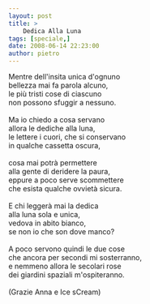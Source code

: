```yaml
---
layout: post
title: >
    Dedica Alla Luna
tags: [speciale,]
date: 2008-06-14 22:23:00
author: pietro
---
```

Mentre dell'insita unica d'ognuno<br/>bellezza mai fa parola alcuno,<br/>le più tristi cose di ciascuno<br/>non possono sfuggir a nessuno.<br/><br/>Ma io chiedo a cosa servano<br/>allora le dediche alla luna,<br/>le lettere i cuori, che si conservano<br/>in qualche cassetta oscura,<br/><br/>cosa mai potrà permettere<br/>alla gente di deridere la paura,<br/>eppure a poco serve scommettere<br/>che esista qualche ovvietà sicura.<br/><br/>E chi leggerà mai la dedica<br/>alla luna sola e unica,<br/>vedova in abito bianco,<br/>se non io che son dove manco?<br/><br/>A poco servono quindi le due cose<br/>che ancora per secondi mi sosterranno,<br/>e nemmeno allora le secolari rose<br/>dei giardini spaziali m'ospiteranno.<br/><br/>(Grazie Anna e Ice sCream)
